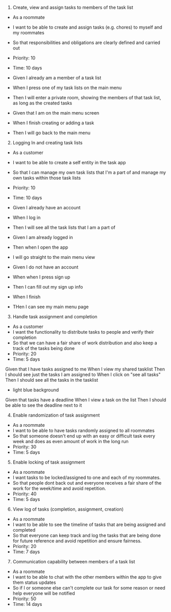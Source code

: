1. Create, view and assign tasks to members of the task list
 - As a roommate
 - I want to be able to create and assign tasks (e.g. chores) to myself and my roommates
 - So that responsibilities and obligations are clearly defined and carried out
 - Priority: 10
 - Time: 10 days

 - Given I already am a member of a task list
 - When I press one of my task lists on the main menu
 - Then I will enter a private room, showing the members of that task list, as long as the created tasks

 - Given that I am on the main menu screen
 - When I finish creating or adding a task
 - Then I will go back to the main menu

2. Logging In and creating task lists 
 - As a customer
 - I want to be able to create a self entity in the task app
 - So that I can manage my own task lists that I'm a part of and manage my own tasks within those task lists
 - Priority: 10
 - Time: 10 days

 - Given I already have an account
 - When I log in
 - Then I will see all the task lists that I am a part of

 - Given I am already logged in
 - Then when I open the app
 - I will go straight to the main menu view

 - Given I do not have an account
 - When when I press sign up
 - Then I can fill out my sign up info
 - When I finish
 - THen I can see my main menu page

3. Handle task assignment and completion
 - As a customer
 - I want the functionality to distribute tasks to people and verify their completion
 - So that we can have a fair share of work distribution and also keep a track of the tasks being done
 - Priority: 20
 - Time: 5 days

Given that I have tasks assigned to me
When I view my shared tasklist 
Then I should see just the tasks I am assigned to
When I click on "see all tasks" 
Then I should see all the tasks in the tasklist

- light blue background

Given that tasks have a deadline
When I view a task on the list
Then I should be able to see the deadline next to it

4. Enable randomization of task assignment
 - As a roommate
 - I want to be able to have tasks randomly assigned to all roommates
 - So that someone doesn't end up with an easy or difficult task every week and does as even amount of work in the long run
 - Priority: 30
 - Time: 5 days

5. Enable locking of task assignment
 - As a roommate
 - I want tasks to be locked/assigned to one and each of my roommates.
 - So that people dont back out and everyone receives a fair share of the work for the week/time and avoid repetition.
 - Priority: 40
 - Time: 5 days

6. View log of tasks (completion, assignment, creation)
 - As a roommate
 - I want to be able to see the timeline of tasks that are being assigned and completed
 - So that everyone can keep track and log the tasks that are being done for future reference and avoid repetition and ensure fairness.
 - Priority: 20
 - Time: 7 days

7. Communication capability between members of a task list
 - As a roommate
 - I want to be able to chat with the other members within the app to give them status updates
 - So if I or someone else can't complete our task for some reason or need help everyone will be notified
 - Priority: 50 
 - Time: 14 days